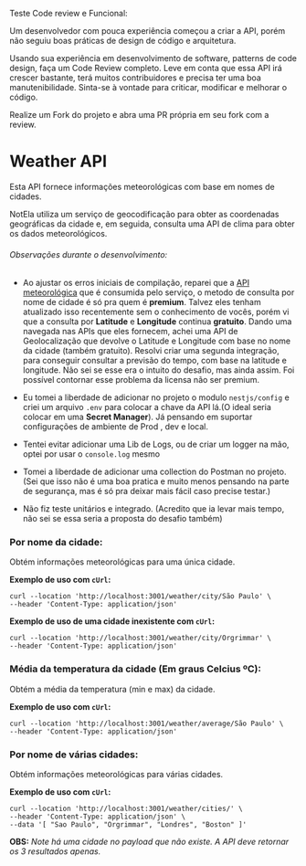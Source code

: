 Teste Code review e Funcional:

Um desenvolvedor com pouca experiência começou a criar a API, porém não seguiu boas práticas de design de código e arquitetura.

Usando sua experiência em desenvolvimento de software, patterns de code design, faça um Code Review completo. Leve em conta que essa API irá crescer bastante, terá muitos contribuidores e precisa ter uma boa manutenibilidade. Sinta-se à vontade para criticar, modificar e melhorar o código.

Realize um Fork do projeto e abra uma PR própria em seu fork com a review.


# Weather API

Esta API fornece informações meteorológicas com base em nomes de cidades. 

NotEla utiliza um serviço de geocodificação para obter as coordenadas geográficas da cidade e, em seguida, consulta uma API de clima para obter os dados meteorológicos.

###### Observações durante o desenvolvimento:
* Ao ajustar os erros iniciais de compilação, reparei que a
[API meteorológica](https://www.api-ninjas.com/api/weather)
que é consumida pelo serviço, o metodo de consulta por nome de cidade é só pra quem é **premium**.
Talvez eles tenham atualizado isso recentemente sem o conhecimento de vocês, porém vi que a consulta por **Latitude** e **Longitude** continua **gratuito**. Dando uma navegada nas APIs que eles fornecem, achei uma API de Geolocalização que devolve o Latitude e Longitude com base no nome da cidade (também gratuito). Resolvi criar uma segunda integração, para conseguir consultar a previsão do tempo, com base na latitude e longitude.
Não sei se esse era o intuito do desafio, mas ainda assim. Foi possível contornar esse problema da licensa não ser premium.

* Eu tomei a liberdade de adicionar no projeto o modulo ```nestjs/config``` e criei um arquivo ```.env``` para colocar a chave da API lá.(O ideal seria colocar em uma **Secret Manager**). Já pensando em suportar configurações de ambiente de Prod , dev e local.

* Tentei evitar adicionar uma Lib de Logs, ou de criar um logger na mão, optei por usar o ```console.log``` mesmo

* Tomei a liberdade de adicionar uma collection do Postman no projeto. (Sei que isso não é uma boa pratica e muito menos pensando na parte de segurança, mas é só pra deixar mais fácil caso precise testar.) 


* Não fiz teste unitários e integrado. (Acredito que ia levar mais tempo, não sei se essa seria a proposta do desafio também) 


### Por nome da cidade:

Obtém informações meteorológicas para uma única cidade.

**Exemplo de uso com `cUrl`:**
```
curl --location 'http://localhost:3001/weather/city/São Paulo' \
--header 'Content-Type: application/json'
```

**Exemplo de uso de uma cidade inexistente com `cUrl`:**
```
curl --location 'http://localhost:3001/weather/city/Orgrimmar' \
--header 'Content-Type: application/json'
```

### Média da temperatura da cidade (Em graus Celcius ºC):

Obtém a média da temperatura (min e max) da cidade.

**Exemplo de uso com `cUrl`:**
```
curl --location 'http://localhost:3001/weather/average/São Paulo' \
--header 'Content-Type: application/json'
```

### Por nome de várias cidades:

Obtém informações meteorológicas para várias cidades.

**Exemplo de uso com `cUrl`:**
```
curl --location 'http://localhost:3001/weather/cities/' \
--header 'Content-Type: application/json' \
--data '[ "Sao Paulo", "Orgrimmar", "Londres", "Boston" ]'
```
**OBS:** *Note há uma cidade no payload que não existe. A API deve retornar os 3 resultados apenas.*   
